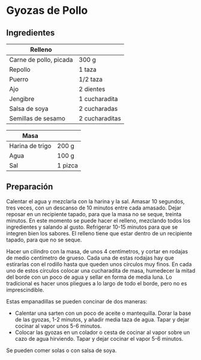 # Gyozas de Pollo

## Ingredientes

| Relleno | |
|---|---|
| Carne de pollo, picada | 300 g |
| Repollo | 1 taza |
| Puerro | 1/2 taza |
| Ajo | 2 dientes |
| Jengibre | 1 cucharadita |
| Salsa de soya | 2 cucharadas |
| Semillas de sesamo | 2 cucharaditas |

| Masa | |
|---|---|
| Harina de trigo | 200 g |
| Agua | 100 g |
| Sal | 1 pizca |

## Preparación 

Calentar el agua y mezclarla con la harina y la sal. Amasar 10 segundos, tres veces, con un descanso de 10 minutos entre cada amasado. Dejar reposar en un recipiente tapado, para que la masa no se seque, treinta minutos. En este momento se puede hacer el relleno, mezclando todos los ingredientes y salando al gusto. Refrigerar 10-15 minutos para que se integren bien los sabores. El relleno tiene que estar dentro de un recipiente tapado, para que no se seque.

Hacer un cilindro con la masa, de unos 4 centímetros, y cortar en rodajas de medio centímetro de grueso. Cada una de estas rodajas hay que estirarlas con el rodillo hasta que queden unos círculos muy finos. En cada uno de estos círculos colocar una cucharadita de masa, humedecer la mitad del borde con un poco de agua y sellar en forma de media luna. Lo tradicional es hacer unos pliegues a lo largo de todo el borde, pero no es imprescindible.

Estas empanadillas se pueden concinar de dos maneras:

* Calentar una sarten con un poco de aceite o mantequilla. Dorar la base de las gyozas, 1-2 minutos, y añadir media taza de agua. Tapar y dejar cocinar al vapor unos 5-6 minutos.
* Colocar las gyozas en un colador o cesta de cocinar al vapor sobre un cazo de agua hirviendo. Tapar y dejar cocinar el vapor 5-6 minutos.

Se pueden comer solas o con salsa de soya.

